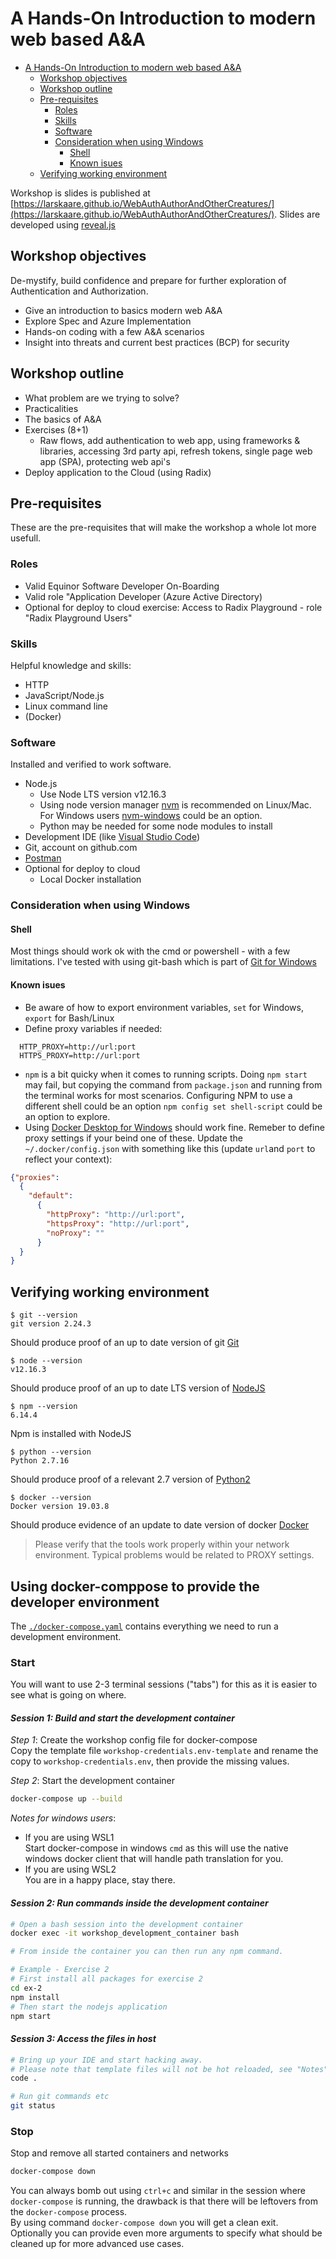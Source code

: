 # A Hands-On Introduction to modern web based A&A

<!-- TOC -->

- [A Hands-On Introduction to modern web based A&A](#a-hands-on-introduction-to-modern-web-based-aa)
  - [Workshop objectives](#workshop-objectives)
  - [Workshop outline](#workshop-outline)
  - [Pre-requisites](#pre-requisites)
    - [Roles](#roles)
    - [Skills](#skills)
    - [Software](#software)
    - [Consideration when using Windows](#consideration-when-using-windows)
      - [Shell](#shell)
      - [Known isues](#known-isues)
  - [Verifying working environment](#verifying-working-environment)

<!-- /TOC -->

Workshop is slides is published at [https://larskaare.github.io/WebAuthAuthorAndOtherCreatures/](https://larskaare.github.io/WebAuthAuthorAndOtherCreatures/). Slides are developed using [reveal.js]([reveal.js](https://revealjs.com))

## Workshop objectives

De-mystify, build confidence and prepare for further exploration of Authentication and Authorization.

- Give an introduction to basics modern web A&A
- Explore Spec and Azure Implementation
- Hands-on coding with a few A&A scenarios
- Insight into threats and current best practices (BCP) for security

## Workshop outline

- What problem are we trying to solve?
- Practicalities
- The basics of A&A
- Exercises (8+1)
  - Raw flows, add authentication to web app, using frameworks & libraries, accessing 3rd party api, refresh tokens, single page web app (SPA), protecting web api's
- Deploy application to the Cloud (using Radix)

## Pre-requisites

These are the pre-requisites that will make the workshop a whole lot more usefull.

### Roles

- Valid Equinor Software Developer On-Boarding
- Valid role "Application Developer (Azure Active Directory)
- Optional for deploy to cloud exercise: Access to Radix Playground - role "Radix Playground Users"

### Skills

Helpful knowledge and skills:

- HTTP
- JavaScript/Node.js
- Linux command line
- (Docker)

### Software

Installed and verified to work software.

- Node.js
  - Use Node LTS version v12.16.3
  - Using node version manager [nvm](https://github.com/nvm-sh/nvm) is recommended on Linux/Mac. For Windows users [nvm-windows](https://github.com/coreybutler/nvm-windows) could be an option.
  - Python may be needed for some node modules to install
- Development IDE (like [Visual Studio Code](https://code.visualstudio.com/))
- Git, account on github.com
- [Postman](https://www.postman.com/downloads/)
- Optional for deploy to cloud
  - Local Docker installation

### Consideration when using Windows

#### Shell

Most things should work ok with the cmd or powershell - with a few limitations. I've tested with using git-bash which is part of [Git for Windows](https://gitforwindows.org/)

#### Known isues

- Be aware of how to export environment variables, `set` for Windows, `export` for Bash/Linux
- Define proxy variables if needed:
  
```shell
  HTTP_PROXY=http://url:port
  HTTPS_PROXY=http://url:port
```

- `npm` is a bit quicky when it comes to running scripts. Doing `npm start` may fail, but copying the command from `package.json` and running from the terminal works for most scenarios. Configuring NPM to use a different shell could be an option `npm config set shell-script` could be an option to explore.
- Using [Docker Desktop for Windows](https://www.docker.com/get-started) should work fine. Remeber to define proxy settings if your beind one of these. Update the `~/.docker/config.json` with something like this (update `url`and `port` to reflect your context):

```json
{"proxies":
  {
    "default":
      {
        "httpProxy": "http://url:port",
        "httpsProxy": "http://url:port",
        "noProxy": ""
      }
  }
}
```

## Verifying working environment

```shell
$ git --version
git version 2.24.3
```

Should produce proof of an up to date version of git [Git](https://git-scm.com/downloads)

```shell
$ node --version
v12.16.3
```

Should produce proof of an up to date LTS version of [NodeJS](https://nodejs.org/en/download/)

```shell
$ npm --version
6.14.4
```

Npm is installed with NodeJS

```shell
$ python --version
Python 2.7.16
```

Should produce proof of a relevant 2.7 version of [Python2](https://www.python.org/downloads)

```shell
$ docker --version
Docker version 19.03.8
```

Should produce evidence of an update to date version of docker [Docker](https://www.docker.com/products/docker-desktop)

> Please verify that the tools work properly within your network environment. Typical problems would be related to PROXY settings.


## Using docker-comppose to provide the developer environment

The [`./docker-compose.yaml`](./docker-compose.yaml) contains everything we need to run a development environment.

### Start

You will want to use 2-3 terminal sessions ("tabs") for this as it is easier to see what is going on where.

#### _Session 1: Build and start the development container_ 

_Step 1_: Create the workshop config file for docker-compose  
Copy the template file `workshop-credentials.env-template` and rename the copy to `workshop-credentials.env`, then provide the missing values.

_Step 2_: Start the development container

```sh
docker-compose up --build
```
_Notes for windows users_:  
- If you are using WSL1  
  Start docker-compose in windows `cmd` as this will use the native windows docker client that will handle path translation for you.  
- If you are using WSL2  
  You are in a happy place, stay there.

#### _Session 2: Run commands inside the development container_  

```sh
# Open a bash session into the development container
docker exec -it workshop_development_container bash

# From inside the container you can then run any npm command.

# Example - Exercise 2
# First install all packages for exercise 2
cd ex-2
npm install
# Then start the nodejs application
npm start
```

#### _Session 3: Access the files in host_  

```sh
# Bring up your IDE and start hacking away. 
# Please note that template files will not be hot reloaded, see "Notes" down below
code .

# Run git commands etc
git status
```

### Stop

Stop and remove all started containers and networks

```sh
docker-compose down
```
You can always bomb out using `ctrl+c` and similar in the session where `docker-compose` is running, the drawback is that there will be leftovers from the `docker-compose` process.  
By using command `docker-compose down` you will get a clean exit.  
Optionally you can provide even more arguments to specify what should be cleaned up for more advanced use cases.